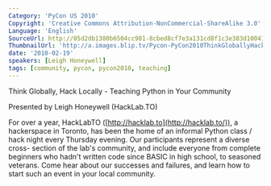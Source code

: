 ```yaml
---
Category: 'PyCon US 2010'
Copyright: 'Creative Commons Attribution-NonCommercial-ShareAlike 3.0'
Language: 'English'
SourceUrl: http://05d2db1380b6504cc981-8cbed8cf7e3a131cd8f1c3e383d10041.r93.cf2.rackcdn.com/pycon-us-2010/323_think-globally-hack-locally-teaching-python-in-your-community-122.m4v
ThumbnailUrl: 'http://a.images.blip.tv/Pycon-PyCon2010ThinkGloballyHackLocallyTeachingPythonInYourC847.png'
date: '2010-02-19'
speakers: [Leigh Honeywell]
tags: [community, pycon, pycon2010, teaching]
---
```

Think Globally, Hack Locally - Teaching Python in Your Community

  
Presented by Leigh Honeywell (HackLab.TO)

  
For over a year, HackLabTO ([http://hacklab.to](http://hacklab.to/)), a
hackerspace in Toronto, has been the home of an informal Python class / hack
night every Thursday evening. Our participants represent a diverse cross-
section of the lab's community, and include everyone from complete beginners
who hadn't written code since BASIC in high school, to seasoned veterans. Come
hear about our successes and failures, and learn how to start such an event in
your local community.

